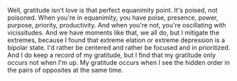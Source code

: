  Well, gratitude isn't love is that perfect equanimity point. It's poised, not poisoned. When you're in equanimity, you have poise, presence, power, purpose, priority, productivity. And when you're not, you're oscillating with vicissitudes. And we have moments like that, we all do, but I mitigate the extremes, because I found that extreme elation or extreme depression is a bipolar state. I'd rather be centered and rather be focused and in prioritized. And I do keep a record of my gratitude, but I find that my gratitude only occurs not when I'm up. My gratitude occurs when I see the hidden order in the pairs of opposites at the same time.